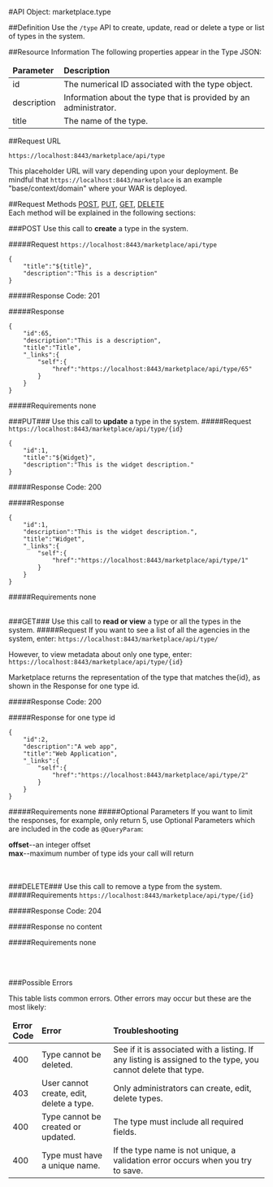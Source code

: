 #API Object: marketplace.type

##Definition 
Use the `/type` API to create, update, read or delete a type or list of types in the system. 

##Resource Information
The following properties appear in the Type JSON:

<table style="width:100%">
    <thead>
        <tr>
            <td><b>Parameter</b></td>
            <td><b>Description</b></td
        </tr>
    </thead>
    <tbody>
        <tr>
            <td>id</td>
            <td>The numerical ID associated with the type object.</td> 
        </tr>
        <tr>
            <td>description</td>
            <td>Information about the type that is provided by an administrator.</td> 
        </tr>
        <tr>
            <td>title</td>
            <td>The name of the type.</td> 
        </tr>
    </tbody>
</table>
 
##Request URL

`https://localhost:8443/marketplace/api/type`

This placeholder URL will vary depending upon your deployment. Be mindful that `https://localhost:8443/marketplace` is an example "base/context/domain" where your WAR is deployed.  

##Request Methods
[POST](https://github.com/stephaniesaylor/Practice-Repo/blob/master/OZP_typeAPI.md#POST),
[PUT](https://github.com/stephaniesaylor/Practice-Repo/blob/master/OZP_typeAPI.md#PUT), 
[GET](https://github.com/stephaniesaylor/Practice-Repo/blob/master/OZP_typeAPI.md#GET), 
[DELETE](https://github.com/stephaniesaylor/Practice-Repo/blob/master/OZP_typeAPI.md#DELETE)
<br>
Each method will be explained in the following sections:

###<a name=POST>POST</a>
Use this call to **create** a type in the system.

#####Request
`https://localhost:8443/marketplace/api/type`

    {  
        "title":"${title}",
        "description":"This is a description"
    }

#####Response Code:
201

#####Response

    {  
        "id":65,
        "description":"This is a description",
        "title":"Title",
        "_links":{  
            "self":{  
                "href":"https://localhost:8443/marketplace/api/type/65"
            }
        }
    }

#####Requirements
none
<br>




###<a name=PUT>PUT</a>###
Use this call to **update** a type in the system.
#####Request
`https://localhost:8443/marketplace/api/type/{id}`

    {  
        "id":1,
        "title":"${Widget}",
        "description":"This is the widget description."
    }

#####Response Code:
200

#####Response
    
    {  
        "id":1,
        "description":"This is the widget description.",
        "title":"Widget",
        "_links":{  
            "self":{  
                "href":"https://localhost:8443/marketplace/api/type/1"
            }
        }
    }

#####Requirements
none
<br>
<br>


###<a name=GET>GET</a>###
Use this call to **read or view** a type or all the types in the system.
#####Request
If you want to see a list of all the agencies in the system, enter:
`https://localhost:8443/marketplace/api/type/`

However, to view metadata about only one type, enter:
`https://localhost:8443/marketplace/api/type/{id}`
 
Marketplace returns the representation of the type that matches the{id}, as shown in the Response for one type id. 

#####Response Code:
200

#####Response for one type id

    {  
        "id":2,
        "description":"A web app",
        "title":"Web Application",
        "_links":{  
            "self":{  
                "href":"https://localhost:8443/marketplace/api/type/2"
            }
        }
    }

#####Requirements
none
#####Optional Parameters
If you want to limit the responses, for example, only return 5, use Optional Parameters which are included in the code as `@QueryParam`:

**offset**--an integer offset <br>
**max**--maximum number of type ids your call will return
<br>
<br>
<br>

###<a name=DELETE>DELETE</a>###
Use this call to remove a type from the system.
#####Requirements
`https://localhost:8443/marketplace/api/type/{id}`

#####Response Code:
204

#####Response
no content<br>    
       
#####Requirements
none

<br>
<br>




###Possible Errors

This table lists common errors. Other errors may occur but these are the most likely:
<table style="width:100%">
    <thead>
        <tr>    
            <td><b>Error <br> Code</b></td>
            <td><b>Error</b></td>
            <td><b>Troubleshooting</b></td>
        </tr>
    </thead>
    <tbody>
        <tr>
            <td>400
            <td>Type cannot be deleted.
            <td>See if it is associated with a listing. If any listing is assigned to the type, you cannot delete that type.</td> 
        </tr>
        <tr>
            <td>403
            <td>User cannot create, edit, delete a type.
            <td>Only administrators can create, edit, delete types.</td> 
        </tr>  
        <tr>
            <td>400
            <td>Type cannot be created or updated.
            <td>The type must include all required fields.</td> 
        </tr>
        <tr>
            <td>400
            <td>Type must have a unique name.</td>
            <td>If the type name is not unique, a validation error occurs when you try to save.</td> 
        </tr>
    </tbody>
</table> 



